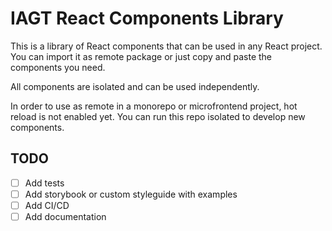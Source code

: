 # IAGT React Components Library

This is a library of React components that can be used in any React project. You can import it as remote package or just copy and paste the components you need.

All components are isolated and can be used independently.

In order to use as remote in a monorepo or microfrontend project, hot reload is not enabled yet. You can run this repo isolated to develop new components.

## TODO

- [ ] Add tests
- [ ] Add storybook or custom styleguide with examples
- [ ] Add CI/CD
- [ ] Add documentation
